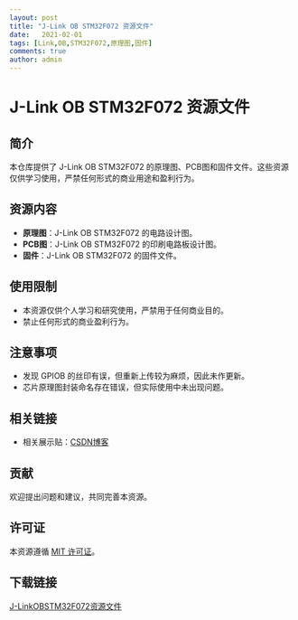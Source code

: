 ```yaml
---
layout: post
title: "J-Link OB STM32F072 资源文件"
date:   2021-02-01
tags: [Link,OB,STM32F072,原理图,固件]
comments: true
author: admin
---
```

# J-Link OB STM32F072 资源文件

## 简介
本仓库提供了 J-Link OB STM32F072 的原理图、PCB图和固件文件。这些资源仅供学习使用，严禁任何形式的商业用途和盈利行为。

## 资源内容
- **原理图**：J-Link OB STM32F072 的电路设计图。
- **PCB图**：J-Link OB STM32F072 的印刷电路板设计图。
- **固件**：J-Link OB STM32F072 的固件文件。

## 使用限制
- 本资源仅供个人学习和研究使用，严禁用于任何商业目的。
- 禁止任何形式的商业盈利行为。

## 注意事项
- 发现 GPIOB 的丝印有误，但重新上传较为麻烦，因此未作更新。
- 芯片原理图封装命名存在错误，但实际使用中未出现问题。

## 相关链接
- 相关展示贴：[CSDN博客](https://blog.csdn.net/qq_39663845/article/details/89225694)

## 贡献
欢迎提出问题和建议，共同完善本资源。

## 许可证
本资源遵循 [MIT 许可证](LICENSE)。

## 下载链接

[J-LinkOBSTM32F072资源文件](https://pan.quark.cn/s/59bb46302b08)